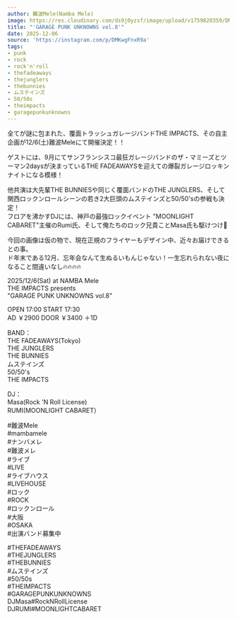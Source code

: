 ```yaml
---
author: 難波Mele(Namba Mele)
image: https://res.cloudinary.com/ds9j0yzsf/image/upload/v1759820359/DMKwgFnxR9a.jpg
title: "'GARAGE PUNK UNKNOWNS vol.8'"
date: 2025-12-06
source: 'https://instagram.com/p/DMKwgFnxR9a'
tags:
- punk
- rock
- rock'n'roll
- thefadeaways
- thejunglers
- thebunnies
- ムステインズ
- 50/50s
- theimpacts
- garagepunkunknowns
---
```

全てが謎に包まれた、覆面トラッシュガレージバンドTHE IMPACTS、その自主企画が12/6(土)難波Meleにて開催決定！！

ゲストには、9月にてサンフランシスコ最狂ガレージバンドのザ・マミーズとツーマン2daysが決まっているTHE FADEAWAYSを迎えての爆裂ガレージロッキンナイトになる模様！

他共演は大先輩THE BUNNIESや同じく覆面バンドのTHE JUNGLERS、そして関西ロックンロールシーンの若き2大巨頭のムステインズと50/50'sの参戦も決定！<br>
フロアを沸かすDJには、神戸の最強ロックイベント "MOONLIGHT CABARET"主催のRumi氏、そして俺たちのロック兄貴ことMasa氏も駆けつけ💨

今回の画像は仮の物で、現在正規のフライヤーもデザイン中、近々お届けできるとの事。<br>
ド年末である12月、忘年会なんて生ぬるいもんじゃない！一生忘れられない夜になること間違いなし🔥🔥🔥🔥

2025/12/6(Sat) at NAMBA Mele<br>
THE IMPACTS presents<br>
"GARAGE PUNK UNKNOWNS vol.8"

OPEN 17:00 START 17:30<br>
AD ￥2900 DOOR ￥3400 ＋1D

BAND：<br>
THE FADEAWAYS(Tokyo)<br>
THE JUNGLERS<br>
THE BUNNIES<br>
ムステインズ<br>
50/50's<br>
THE IMPACTS

DJ：<br>
Masa(Rock 'N Roll License)<br>
RUMI(MOONLIGHT CABARET）

#難波Mele<br>
#mambamele<br>
#ナンバメレ<br>
#難波メレ<br>
#ライブ<br>
#LIVE<br>
#ライブハウス<br>
#LIVEHOUSE<br>
#ロック<br>
#ROCK<br>
#ロックンロール<br>
#大阪<br>
#OSAKA<br>
#出演バンド募集中

#THEFADEAWAYS<br>
#THEJUNGLERS<br>
#THEBUNNIES<br>
#ムステインズ<br>
#50/50s<br>
#THEIMPACTS<br>
#GARAGEPUNKUNKNOWNS<br>
DJMasa#RockNRollLicense<br>
DJRUMI#MOONLIGHTCABARET